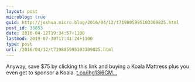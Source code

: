 ```yaml
---
layout: post
microblog: true
guid: http://joshua.micro.blog/2016/04/12/t719805995103309825.html
post_id: 35853
date: 2016-04-12T19:34:57+1100
lastmod: 2019-07-30T17:41:24+1100
type: post
url: /2016/04/12/t719805995103309825.html
---
```

Anyway, save $75 by clicking this link and buying a Koala Mattress plus you even get to sponsor a Koala. [t.co/ihg13i6CM...](https://t.co/ihg13i6CMH)
